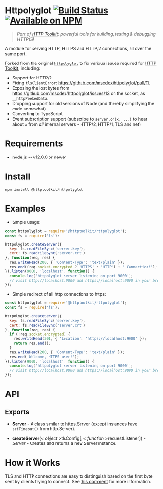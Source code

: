 # Httpolyglot [![Build Status](https://github.com/httptoolkit/httpolyglot/workflows/CI/badge.svg)](https://github.com/httptoolkit/httpolyglot/actions) [![Available on NPM](https://img.shields.io/npm/v/@httptoolkit/httpolyglot.svg)](https://npmjs.com/package/@httptoolkit/httpolyglot)

> _Part of [HTTP Toolkit](https://httptoolkit.com): powerful tools for building, testing & debugging HTTP(S)_

A module for serving HTTP, HTTPS and HTTP/2 connections, all over the same port.

Forked from the original [`httpolyglot`](https://github.com/mscdex/httpolyglot) to fix various issues required for [HTTP Toolkit](https://httptoolkit.com), including:

* Support for HTTP/2
* Fixing `tlsClientError`: https://github.com/mscdex/httpolyglot/pull/11.
* Exposing the lost bytes from https://github.com/mscdex/httpolyglot/issues/13 on the socket, as `__httpPeekedData`.
* Dropping support for old versions of Node (and thereby simplifying the code somewhat)
* Converting to TypeScript
* Event subscription support (subscribe to `server.on(x, ...)` to hear about `x` from _all_ internal servers - HTTP/2, HTTP/1, TLS and net)

Requirements
============

* [node.js](http://nodejs.org/) -- v12.0.0 or newer


Install
============

    npm install @httptoolkit/httpolyglot


Examples
========

* Simple usage:

```javascript
const httpolyglot = require('@httptoolkit/httpolyglot');
const fs = require('fs');

httpolyglot.createServer({
  key: fs.readFileSync('server.key'),
  cert: fs.readFileSync('server.crt')
}, function(req, res) {
  res.writeHead(200, { 'Content-Type': 'text/plain' });
  res.end((req.socket.encrypted ? 'HTTPS' : 'HTTP') + ' Connection!');
}).listen(9000, 'localhost', function() {
  console.log('httpolyglot server listening on port 9000');
  // visit http://localhost:9000 and https://localhost:9000 in your browser ...
});
```

* Simple redirect of all http connections to https:

```javascript
const httpolyglot = require('@httptoolkit/httpolyglot');
const fs = require('fs');

httpolyglot.createServer({
  key: fs.readFileSync('server.key'),
  cert: fs.readFileSync('server.crt')
}, function(req, res) {
  if (!req.socket.encrypted) {
    res.writeHead(301, { 'Location': 'https://localhost:9000' });
    return res.end();
  }
  res.writeHead(200, { 'Content-Type': 'text/plain' });
  res.end('Welcome, HTTPS user!');
}).listen(9000, 'localhost', function() {
  console.log('httpolyglot server listening on port 9000');
  // visit http://localhost:9000 and https://localhost:9000 in your browser ...
});
```


API
===

Exports
-------

* **Server** - A class similar to https.Server (except instances have `setTimeout()` from http.Server).

* **createServer**(< _object_ >tlsConfig[, < _function_ >requestListener]) - _Server_ - Creates and returns a new Server instance.

How it Works
============

TLS and HTTP connections are easy to distinguish based on the first byte sent by clients trying to connect. See [this comment](https://github.com/mscdex/httpolyglot/issues/3#issuecomment-173680155) for more information.
